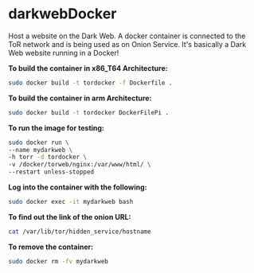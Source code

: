 # darkwebDocker
Host a website on the Dark Web. A  docker container is connected to the ToR network and is being used as on Onion Service. It's basically a Dark Web website running in a Docker!

**To build the container in x86_T64 Architecture:**

```sh
sudo docker build -t tordocker -f Dockerfile .
```
**To build the container in arm Architecture:**

```sh
sudo docker build -t tordocker DockerFilePi .
```

**To run the image for testing:**

```sh
sudo docker run \
--name mydarkweb \
-h torr -d tordocker \
-v /docker/torweb/nginx:/var/www/html/ \
--restart unless-stopped
```

**Log into the container with the following:**

```sh
sudo docker exec -it mydarkweb bash
```

**To find out the link of the onion URL:**

```sh
cat /var/lib/tor/hidden_service/hostname
```


**To remove the container:**

```sh
sudo docker rm -fv mydarkweb
```
